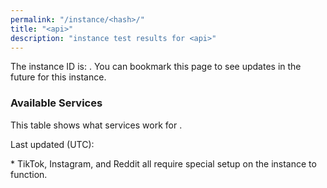 ```yaml
---
permalink: "/instance/<hash>/"
title: "<api>"
description: "instance test results for <api>"
---
```

The instance ID is: <code><hash></code>. You can bookmark this page to see updates in the future for this instance.

### Available Services
This table shows what services work for <code><api></code>. <frontend>

Last updated (UTC): <time>

<scores>

\* TikTok, Instagram, and Reddit all require special setup on the instance to function. 